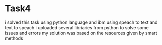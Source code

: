 # Task4
i solved this task using python language and ibm using speach to text and text to speach
i uploaded several libriaries from python to solve some issues and errors
my solution was based on the resources given by smart methods
